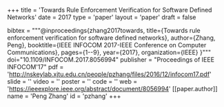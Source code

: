 +++
title = 'Towards Rule Enforcement Verification for Software Defined Networks'
date = 2017
type = 'paper'
layout = 'paper'
draft = false

bibtex = """@inproceedings{zhang2017towards,
  title={Towards rule enforcement verification for software defined networks},
  author={Zhang, Peng},
  booktitle={IEEE INFOCOM 2017-IEEE Conference on Computer Communications},
  pages={1--9},
  year={2017},
  organization={IEEE}
}"""
doi="10.1109/INFOCOM.2017.8056994"
publisher = "Proceedings of IEEE INFOCOM'17"
pdf = 'http://nskeylab.xjtu.edu.cn/people/pzhang/files/2016/12/infocom17.pdf'
slide = ''
video = ''
poster = ''
code = ''
web = 'https://ieeexplore.ieee.org/abstract/document/8056994'
[[paper.author]]
    name = 'Peng Zhang'
    id = 'pzhang'
+++
